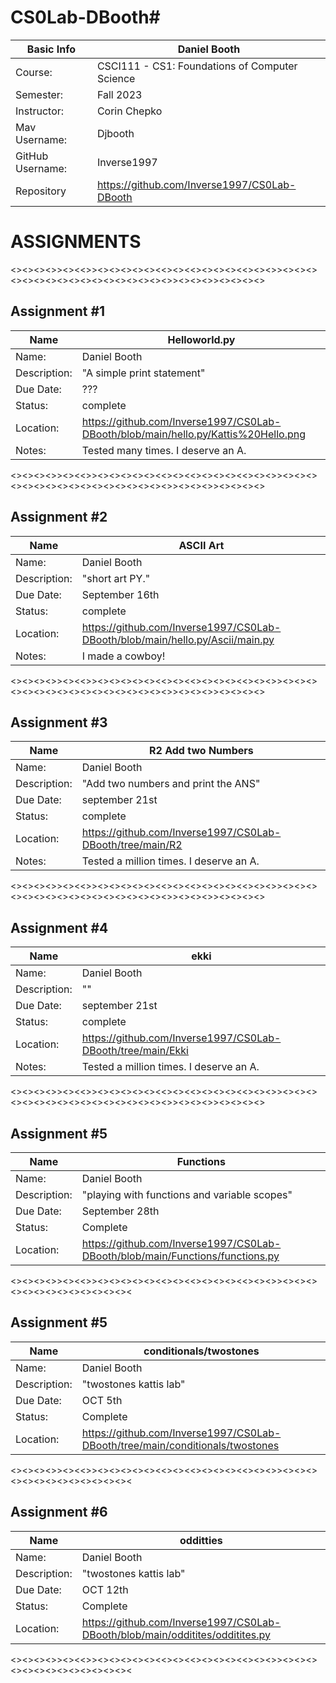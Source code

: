 # CS0Lab-DBooth#
| Basic Info |Daniel Booth|
| --- | ---|
| Course: | CSCI111 - CS1: Foundations of Computer Science |
| Semester: | Fall 2023 |
| Instructor: | Corin Chepko |
| Mav Username: | Djbooth |
| GitHub Username: | Inverse1997 |
| Repository |https://github.com/Inverse1997/CS0Lab-DBooth |
# ASSIGNMENTS
<><><><>><><<>><><><><><><<><><<><><><><<><><>><><><><><><><><><><><><><><><><><>><><><>><><><><>
## Assignment #1
| Name | Helloworld.py |
| --- | --- |
| Name: |Daniel Booth |
| Description: | "A simple print statement" |
| Due Date: | ??? |
| Status: | complete |
| Location: |https://github.com/Inverse1997/CS0Lab-DBooth/blob/main/hello.py/Kattis%20Hello.png |
| Notes: | Tested many times. I deserve an A.|
<><><><>><><<>><><><><><><<><><<><><><><<><><>><><><><><><><><><><><><><><><><><>><><><>><><><><>
## Assignment #2
| Name | ASCII Art |
| --- | --- |
| Name: |Daniel Booth |
| Description: | "short art PY." |
| Due Date: | September 16th|
| Status: | complete |
| Location: |https://github.com/Inverse1997/CS0Lab-DBooth/blob/main/hello.py/Ascii/main.py |
| Notes: |I made a cowboy!|
<><><><>><><<>><><><><><><<><><<><><><><<><><>><><><><><><><><><><><><><><><><><>><><><>><><><><>
## Assignment #3
| Name | R2 Add two Numbers |
| --- | --- |
| Name: |Daniel Booth |
| Description: | "Add two numbers and print the ANS" |
| Due Date: |september 21st|
| Status: | complete |
| Location: |https://github.com/Inverse1997/CS0Lab-DBooth/tree/main/R2 |
| Notes: | Tested a million times. I deserve an A.|
<><><><>><><<>><><><><><><<><><<><><><><<><><>><><><><><><><><><><><><><><><><><>><><><>><><><><>
## Assignment #4
| Name | ekki |
| --- | --- |
| Name: |Daniel Booth |
| Description: | "" |
| Due Date: |september 21st |
| Status: | complete |
| Location: | https://github.com/Inverse1997/CS0Lab-DBooth/tree/main/Ekki|
| Notes: | Tested a million times. I deserve an A.|
<><><><>><><<>><><><><><><<><><<><><><><<><><>><><><><><><><><><><><><><><><><><>><><><>><><><><>
## Assignment #5
| Name |Functions |
| --- | --- |
| Name: |Daniel Booth |
| Description: | "playing with functions and variable scopes" |
| Due Date: |September 28th |
| Status: | Complete |
| Location: |https://github.com/Inverse1997/CS0Lab-DBooth/blob/main/Functions/functions.py|
<><><><>><><<>><><><><><><<><><<><><><><<><><>><><><><><><><><><><><><><><
## Assignment #5
| Name |conditionals/twostones |
| --- | --- |
| Name: |Daniel Booth |
| Description: | "twostones kattis lab" |
| Due Date: |OCT 5th |
| Status: | Complete |
| Location: |https://github.com/Inverse1997/CS0Lab-DBooth/tree/main/conditionals/twostones|
<><><><>><><<>><><><><><><<><><<><><><><<><><>><><><><><><><><><><><><><><
## Assignment #6
| Name |odditties |
| --- | --- |
| Name: |Daniel Booth |
| Description: | "twostones kattis lab" |
| Due Date: |OCT 12th |
| Status: | Complete |
| Location: |https://github.com/Inverse1997/CS0Lab-DBooth/blob/main/odditites/odditites.py|
<><><><>><><<>><><><><><><<><><<><><><><<><><>><><><><><><><><><><><><><><
